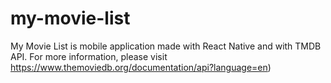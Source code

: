 # my-movie-list
My Movie List is mobile application made with React Native and with TMDB API. For more information, please visit https://www.themoviedb.org/documentation/api?language=en)
